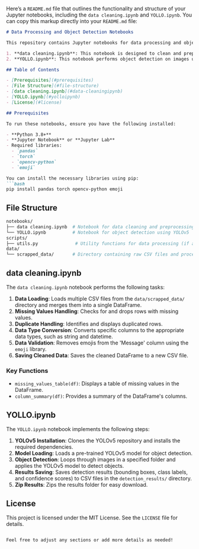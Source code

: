 Here’s a `README.md` file that outlines the functionality and structure of your Jupyter notebooks, including the `data cleaning.ipynb` and `YOLLO.ipynb`. You can copy this markup directly into your `README.md` file:

```markdown
# Data Processing and Object Detection Notebooks

This repository contains Jupyter notebooks for data processing and object detection tasks related to Ethiopian medical business data. The two main notebooks included are:

1. **data cleaning.ipynb**: This notebook is designed to clean and preprocess CSV files containing scrapped data.
2. **YOLLO.ipynb**: This notebook performs object detection on images using the YOLOv5 model.

## Table of Contents

- [Prerequisites](#prerequisites)
- [File Structure](#file-structure)
- [data cleaning.ipynb](#data-cleaningipynb)
- [YOLLO.ipynb](#yolloipynb)
- [License](#license)

## Prerequisites

To run these notebooks, ensure you have the following installed:

- **Python 3.8+**
- **Jupyter Notebook** or **Jupyter Lab**
- Required libraries:
  - `pandas`
  - `torch`
  - `opencv-python`
  - `emoji`

You can install the necessary libraries using pip:
```bash
pip install pandas torch opencv-python emoji
```

## File Structure

```bash
notebooks/
├── data cleaning.ipynb  # Notebook for data cleaning and preprocessing
└── YOLLO.ipynb          # Notebook for object detection using YOLOv5
scripts/
├── utils.py              # Utility functions for data processing (if applicable)
data/
└── scrapped_data/       # Directory containing raw CSV files and processed data
```

## data cleaning.ipynb

The `data cleaning.ipynb` notebook performs the following tasks:

1. **Data Loading**: Loads multiple CSV files from the `data/scrapped_data/` directory and merges them into a single DataFrame.
2. **Missing Values Handling**: Checks for and drops rows with missing values.
3. **Duplicate Handling**: Identifies and displays duplicated rows.
4. **Data Type Conversion**: Converts specific columns to the appropriate data types, such as string and datetime.
5. **Data Validation**: Removes emojis from the 'Message' column using the `emoji` library.
6. **Saving Cleaned Data**: Saves the cleaned DataFrame to a new CSV file.

### Key Functions
- `missing_values_table(df)`: Displays a table of missing values in the DataFrame.
- `column_summary(df)`: Provides a summary of the DataFrame's columns.

## YOLLO.ipynb

The `YOLLO.ipynb` notebook implements the following steps:

1. **YOLOv5 Installation**: Clones the YOLOv5 repository and installs the required dependencies.
2. **Model Loading**: Loads a pre-trained YOLOv5 model for object detection.
3. **Object Detection**: Loops through images in a specified folder and applies the YOLOv5 model to detect objects.
4. **Results Saving**: Saves detection results (bounding boxes, class labels, and confidence scores) to CSV files in the `detection_results/` directory.
5. **Zip Results**: Zips the results folder for easy download.

## License

This project is licensed under the MIT License. See the `LICENSE` file for details.
```

Feel free to adjust any sections or add more details as needed!
